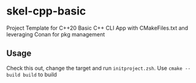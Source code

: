 # skel-cpp-basic

Project Template for C++20 Basic C++ CLI App with CMakeFiles.txt and leveraging Conan for pkg management

## Usage

Check this out, change the target and run `initproject.zsh`. Use `cmake --build build` to build
